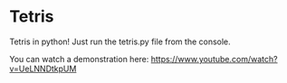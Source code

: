 # Tetris
Tetris in python! Just run the tetris.py file from the console.

You can watch a demonstration here: https://www.youtube.com/watch?v=UeLNNDtkpUM
